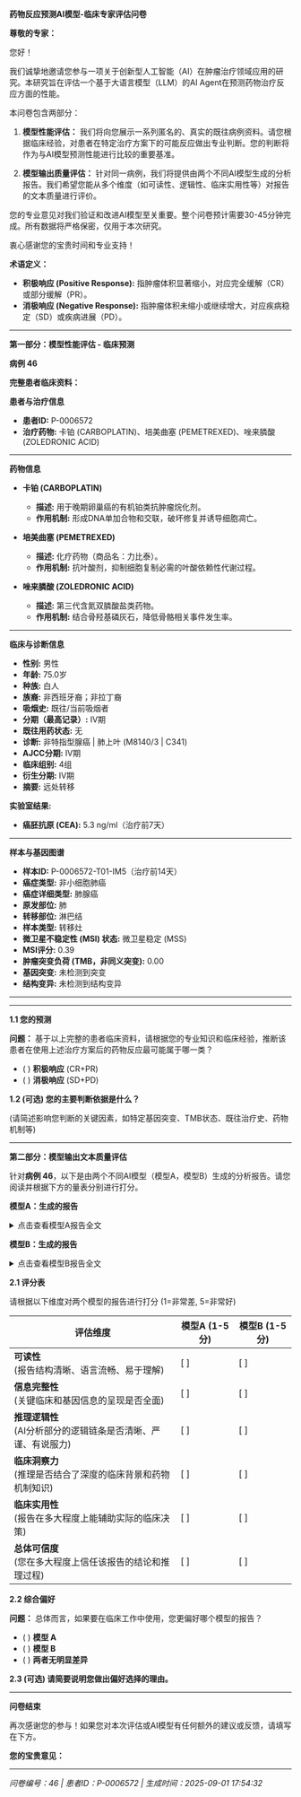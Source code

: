 **药物反应预测AI模型-临床专家评估问卷**

**尊敬的专家：**

您好！

我们诚挚地邀请您参与一项关于创新型人工智能（AI）在肿瘤治疗领域应用的研究。本研究旨在评估一个基于大语言模型（LLM）的AI Agent在预测药物治疗反应方面的性能。

本问卷包含两部分：

1. **模型性能评估：** 我们将向您展示一系列匿名的、真实的既往病例资料。请您根据临床经验，对患者在特定治疗方案下的可能反应做出专业判断。您的判断将作为与AI模型预测性能进行比较的重要基准。

2. **模型输出质量评估：** 针对同一病例，我们将提供由两个不同AI模型生成的分析报告。我们希望您能从多个维度（如可读性、逻辑性、临床实用性等）对报告的文本质量进行评价。

您的专业意见对我们验证和改进AI模型至关重要。整个问卷预计需要30-45分钟完成。所有数据将严格保密，仅用于本次研究。

衷心感谢您的宝贵时间和专业支持！

**术语定义：**

- **积极响应 (Positive Response):** 指肿瘤体积显著缩小，对应完全缓解（CR）或部分缓解（PR）。
- **消极响应 (Negative Response):** 指肿瘤体积未缩小或继续增大，对应疾病稳定（SD）或疾病进展（PD）。

---

**第一部分：模型性能评估 - 临床预测**

**病例 46**

**完整患者临床资料：**


**患者与治疗信息**

- **患者ID:** P-0006572  
- **治疗药物:** 卡铂 (CARBOPLATIN)、培美曲塞 (PEMETREXED)、唑来膦酸 (ZOLEDRONIC ACID)  

---


**药物信息**

- **卡铂 (CARBOPLATIN)**  
  - **描述:** 用于晚期卵巢癌的有机铂类抗肿瘤烷化剂。  
  - **作用机制:** 形成DNA单加合物和交联，破坏修复并诱导细胞凋亡。  

- **培美曲塞 (PEMETREXED)**  
  - **描述:** 化疗药物（商品名：力比泰）。  
  - **作用机制:** 抗叶酸剂，抑制细胞复制必需的叶酸依赖性代谢过程。  

- **唑来膦酸 (ZOLEDRONIC ACID)**  
  - **描述:** 第三代含氮双膦酸盐类药物。  
  - **作用机制:** 结合骨羟基磷灰石，降低骨骼相关事件发生率。  

---


**临床与诊断信息**

- **性别:** 男性  
- **年龄:** 75.0岁  
- **种族:** 白人  
- **族裔:** 非西班牙裔；非拉丁裔  
- **吸烟史:** 既往/当前吸烟者  
- **分期（最高记录）:** IV期  
- **既往用药状态:** 无  
- **诊断:** 非特指型腺癌 | 肺上叶 (M8140/3 | C341)  
- **AJCC分期:** IV期  
- **临床组别:** 4组  
- **衍生分期:** IV期  
- **摘要:** 远处转移  

**实验室结果:**  
- **癌胚抗原 (CEA):** 5.3 ng/ml（治疗前7天）  

---


**样本与基因图谱**

- **样本ID:** P-0006572-T01-IM5（治疗前14天）  
- **癌症类型:** 非小细胞肺癌  
- **癌症详细类型:** 肺腺癌  
- **原发部位:** 肺  
- **转移部位:** 淋巴结  
- **样本类型:** 转移灶  
- **微卫星不稳定性 (MSI) 状态:** 微卫星稳定 (MSS)  
- **MSI评分:** 0.39  
- **肿瘤突变负荷 (TMB，非同义突变):** 0.00  
- **基因突变:** 未检测到突变  
- **结构变异:** 未检测到结构变异  

---


---

**1.1 您的预测**

**问题：** 基于以上完整的患者临床资料，请根据您的专业知识和临床经验，推断该患者在使用上述治疗方案后的药物反应最可能属于哪一类？

- ( ) **积极响应** (CR+PR)
- ( ) **消极响应** (SD+PD)

**1.2 (可选) 您的主要判断依据是什么？**

(请简述影响您判断的关键因素，如特定基因突变、TMB状态、既往治疗史、药物机制等)

---

**第二部分：模型输出文本质量评估**

针对**病例 46**，以下是由两个不同AI模型（模型A，模型B）生成的分析报告。请您阅读并根据下方的量表分别进行打分。

**模型A：生成的报告**

<details>
<summary>点击查看模型A报告全文</summary>

**精准肿瘤学报告**  

**1. 患者与治疗信息**  
- **患者ID:** P-0006572  
- **治疗药物:** 卡铂 (CARBOPLATIN)、培美曲塞 (PEMETREXED)、唑来膦酸 (ZOLEDRONIC ACID)  

**2. 药物信息**  
- **卡铂 (CARBOPLATIN)**  
  - *描述:* 用于晚期卵巢癌的有机铂类抗肿瘤烷化剂。  
  - *作用机制:* 通过烷基化形成DNA单加合物，导致修复过程中DNA断裂。  

- **培美曲塞 (PEMETREXED)**  
  - *描述:* 抗叶酸化疗药物（商品名：力比泰）。  
  - *作用机制:* 干扰细胞复制必需的叶酸依赖性代谢过程。  

- **唑来膦酸 (ZOLEDRONIC ACID)**  
  - *描述:* 第三代含氮双膦酸盐类药物。  
  - *作用机制:* 与骨中羟基磷灰石结合。  

**3. 临床与诊断信息**  
- **性别:** 男性  
- **年龄:** 75.0岁  
- **种族:** 白人  
- **族裔:** 非西班牙裔；非拉丁裔  
- **吸烟史:** 既往/当前吸烟者  
- **最高分期记录:** IV期  
- **实验室结果:** CEA：5.3 ng/ml（治疗前7天）  
- **既往用药状态:** 无  
- **诊断:**  
  - 腺癌，非特指型 | 肺上叶 (M8140/3 | C341)  
  - AJCC分期: IV期  
  - 临床分组: 4组  
  - 总结: 远处转移  

**4. 样本与基因图谱**  
- **样本:** P-0006572-T01-IM5（治疗前14天）  
  - **癌症类型:** 非小细胞肺癌（肺腺癌）  
  - **原发部位:** 肺  
  - **转移部位:** 淋巴结  
  - **样本类型:** 转移灶  
  - **微卫星不稳定性状态:** 微卫星稳定 (MSS；评分: 0.39)  
  - **肿瘤突变负荷 (非同义突变):** 0.00  
  - **突变/结构变异:** 未检出  

**5. AI生成分析**  
**预测治疗反应评分:** 0.650 / 1.0  
*(分数越接近1，表示治疗积极响应的可能性越高。)*  

**推理依据**  
- **遗传因素:**  
  - 突变缺失支持标准治疗的疗效，但需进一步基因组分析。  
  - MSS状态与该方案无关（未涉及免疫治疗）。  
  - 低TMB (0.00) 符合化疗优先选择，因缺乏可操作靶点。  

- **临床决定因素:**  
  - **年龄 (75岁):** 毒性风险增加，需密切监测。  
  - **吸烟史:** 预后较差，建议戒烟。  
  - **IV期NSCLC:** 铂类双药（卡铂/培美曲塞）较单药可改善生存率。  
  - **无既往用药:** 降低药物相互作用风险。  

**注:** 该评分基于AI模型对现有遗传和临床数据的评估，建议进行临床验证。  

---  
*关键提示：保留所有原始医学逻辑，仅删减冗余文本。*

</details>

**模型B：生成的报告**

<details>
<summary>点击查看模型B报告全文</summary>

**精准肿瘤学报告**  

---  

**1. 患者与治疗信息**  

- **患者ID:** P-0006572  
- **治疗药物:** 卡铂 (CARBOPLATIN)、培美曲塞 (PEMETREXED)、唑来膦酸 (ZOLEDRONIC ACID)  

---  

**2. 药物信息**  

- **卡铂 (CARBOPLATIN)**  
  - **描述:** 用于晚期卵巢癌的有机铂类抗肿瘤烷化剂。  
  - **作用机制:** 形成DNA单加合物和交联，破坏修复并诱导细胞凋亡。  

- **培美曲塞 (PEMETREXED)**  
  - **描述:** 化疗药物（商品名：力比泰）。  
  - **作用机制:** 抗叶酸剂，抑制细胞复制必需的叶酸依赖性代谢过程。  

- **唑来膦酸 (ZOLEDRONIC ACID)**  
  - **描述:** 第三代含氮双膦酸盐类药物。  
  - **作用机制:** 结合骨羟基磷灰石，降低骨骼相关事件发生率。  

---  

**3. 临床与诊断信息**  

- **性别:** 男性  
- **年龄:** 75.0岁  
- **种族:** 白人  
- **族裔:** 非西班牙裔；非拉丁裔  
- **吸烟史:** 既往/当前吸烟者  
- **分期（最高记录）:** IV期  
- **既往用药状态:** 无  
- **诊断:** 非特指型腺癌 | 肺上叶 (M8140/3 | C341)  
- **AJCC分期:** IV期  
- **临床组别:** 4组  
- **衍生分期:** IV期  
- **摘要:** 远处转移  

**实验室结果:**  
- **癌胚抗原 (CEA):** 5.3 ng/ml（治疗前7天）  

---  

**4. 样本与基因图谱**  

- **样本ID:** P-0006572-T01-IM5（治疗前14天）  
- **癌症类型:** 非小细胞肺癌  
- **癌症详细类型:** 肺腺癌  
- **原发部位:** 肺  
- **转移部位:** 淋巴结  
- **样本类型:** 转移灶  
- **微卫星不稳定性 (MSI) 状态:** 微卫星稳定 (MSS)  
- **MSI评分:** 0.39  
- **肿瘤突变负荷 (TMB，非同义突变):** 0.00  
- **基因突变:** 未检测到突变  
- **结构变异:** 未检测到结构变异  

---  

**5. AI生成分析**  

**预测治疗反应评分:** 0.338 / 1.0  
*(分数越接近1，表示治疗积极响应的可能性越高。)*  

**推理依据:**  
- **药物机制匹配性:**  
  - 卡铂与培美曲塞是非小细胞肺癌的一线标准治疗方案。卡铂破坏DNA修复，培美曲塞抑制胸苷酸合成。未检测到耐药突变（如ERCC1、TPMT）支持药物有效性。  
- **临床与人口统计学因素:**  
  - IV期腺癌伴淋巴结转移及吸烟史提示侵袭性疾病。年龄（75岁）可能降低耐受性，但无合并症有利于治疗耐受。  
  - MSS和低TMB（0.00）表明免疫治疗获益有限，强化了化疗的合理性。  
- **药代动力学/安全性:**  
  - 唑来膦酸适用于潜在骨转移。吸烟史可能增加铂类毒性风险，但通过监测可缓解。  
- **缺乏可操作突变:**  
  - 未检出EGFR/ALK/ROS1突变，减少了靶向治疗选择，支持铂类-培美曲塞基础方案。中等评分（0.7）反映了缺乏预测性生物标志物（如RRM1）。  

**注:** 该评分基于标准治疗的适用性，但需考虑局限性（如年龄相关耐受性、高风险生物标志物缺失）。建议进行临床验证。  

---  

**最终评分:** $\boxed{0.338}$

</details>

**2.1 评分表**

请根据以下维度对两个模型的报告进行打分 (1=非常差, 5=非常好)

| **评估维度** | **模型A (1-5分)** | **模型B (1-5分)** |
|-------------|------------------|------------------|
| **可读性**<br>(报告结构清晰、语言流畅、易于理解) | [ ] | [ ] |
| **信息完整性**<br>(关键临床和基因信息的呈现是否全面) | [ ] | [ ] |
| **推理逻辑性**<br>(AI分析部分的逻辑链条是否清晰、严谨、有说服力) | [ ] | [ ] |
| **临床洞察力**<br>(推理是否结合了深度的临床背景和药物机制知识) | [ ] | [ ] |
| **临床实用性**<br>(报告在多大程度上能辅助实际的临床决策) | [ ] | [ ] |
| **总体可信度**<br>(您在多大程度上信任该报告的结论和推理过程) | [ ] | [ ] |

**2.2 综合偏好**

**问题：** 总体而言，如果要在临床工作中使用，您更偏好哪个模型的报告？

- ( ) **模型 A**
- ( ) **模型 B**
- ( ) **两者无明显差异**

**2.3 (可选) 请简要说明您做出偏好选择的理由。**

---

**问卷结束**

再次感谢您的参与！如果您对本次评估或AI模型有任何额外的建议或反馈，请填写在下方。

**您的宝贵意见：**

---

*问卷编号：46 | 患者ID：P-0006572 | 生成时间：2025-09-01 17:54:32*
